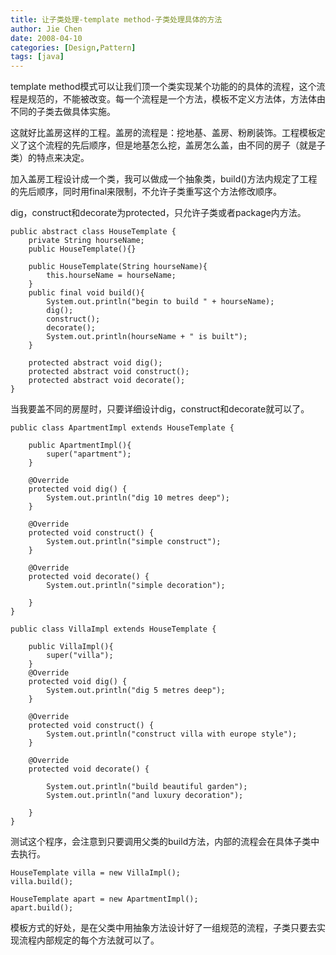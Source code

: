 ```yaml
---
title: 让子类处理-template method-子类处理具体的方法
author: Jie Chen
date: 2008-04-10
categories: [Design,Pattern]
tags: [java]
---
```


template method模式可以让我们顶一个类实现某个功能的的具体的流程，这个流程是规范的，不能被改变。每一个流程是一个方法，模板不定义方法体，方法体由不同的子类去做具体实施。

这就好比盖房这样的工程。盖房的流程是：挖地基、盖房、粉刷装饰。工程模板定义了这个流程的先后顺序，但是地基怎么挖，盖房怎么盖，由不同的房子（就是子类）的特点来决定。

加入盖房工程设计成一个类，我可以做成一个抽象类，build()方法内规定了工程的先后顺序，同时用final来限制，不允许子类重写这个方法修改顺序。

dig，construct和decorate为protected，只允许子类或者package内方法。

~~~
public abstract class HouseTemplate {
    private String hourseName;
    public HouseTemplate(){}

    public HouseTemplate(String hourseName){
        this.hourseName = hourseName;
    }
    public final void build(){
        System.out.println("begin to build " + hourseName);
        dig();
        construct();
        decorate();
        System.out.println(hourseName + " is built");
    }

    protected abstract void dig();
    protected abstract void construct();
    protected abstract void decorate();
}
~~~

当我要盖不同的房屋时，只要详细设计dig，construct和decorate就可以了。

~~~
public class ApartmentImpl extends HouseTemplate {

    public ApartmentImpl(){
        super("apartment");
    }

    @Override
    protected void dig() {
        System.out.println("dig 10 metres deep");
    }

    @Override
    protected void construct() {
        System.out.println("simple construct");
    }

    @Override
    protected void decorate() {
        System.out.println("simple decoration");

    }
}
~~~

~~~
public class VillaImpl extends HouseTemplate {

    public VillaImpl(){
        super("villa");
    }
    @Override
    protected void dig() {
        System.out.println("dig 5 metres deep");
    }

    @Override
    protected void construct() {
        System.out.println("construct villa with europe style");
    }

    @Override
    protected void decorate() {

        System.out.println("build beautiful garden");
        System.out.println("and luxury decoration");

    }
}
~~~

测试这个程序，会注意到只要调用父类的build方法，内部的流程会在具体子类中去执行。

~~~
HouseTemplate villa = new VillaImpl();
villa.build();

HouseTemplate apart = new ApartmentImpl();
apart.build();
~~~

模板方式的好处，是在父类中用抽象方法设计好了一组规范的流程，子类只要去实现流程内部规定的每个方法就可以了。